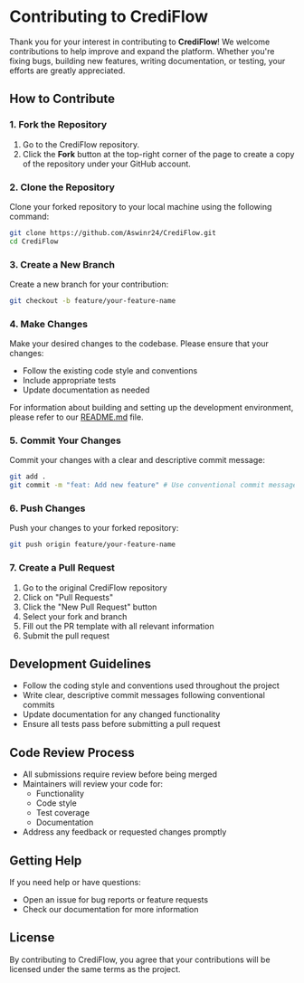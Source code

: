 # Contributing to CrediFlow

Thank you for your interest in contributing to **CrediFlow**! We welcome contributions to help improve and expand the platform. Whether you're fixing bugs, building new features, writing documentation, or testing, your efforts are greatly appreciated.

## How to Contribute

### 1. Fork the Repository

1. Go to the CrediFlow repository.
2. Click the **Fork** button at the top-right corner of the page to create a copy of the repository under your GitHub account.

### 2. Clone the Repository

Clone your forked repository to your local machine using the following command:

```bash
git clone https://github.com/Aswinr24/CrediFlow.git
cd CrediFlow
```

### 3. Create a New Branch

Create a new branch for your contribution:

```bash
git checkout -b feature/your-feature-name
```

### 4. Make Changes

Make your desired changes to the codebase. Please ensure that your changes:
- Follow the existing code style and conventions
- Include appropriate tests
- Update documentation as needed

For information about building and setting up the development environment, please refer to our [README.md](README.md) file.

### 5. Commit Your Changes

Commit your changes with a clear and descriptive commit message:

```bash
git add .
git commit -m "feat: Add new feature" # Use conventional commit messages
```

### 6. Push Changes

Push your changes to your forked repository:

```bash
git push origin feature/your-feature-name
```

### 7. Create a Pull Request

1. Go to the original CrediFlow repository
2. Click on "Pull Requests"
3. Click the "New Pull Request" button
4. Select your fork and branch
5. Fill out the PR template with all relevant information
6. Submit the pull request

## Development Guidelines

- Follow the coding style and conventions used throughout the project
- Write clear, descriptive commit messages following conventional commits
- Update documentation for any changed functionality
- Ensure all tests pass before submitting a pull request

## Code Review Process

- All submissions require review before being merged
- Maintainers will review your code for:
  - Functionality
  - Code style
  - Test coverage
  - Documentation
- Address any feedback or requested changes promptly

## Getting Help

If you need help or have questions:
- Open an issue for bug reports or feature requests
- Check our documentation for more information

## License

By contributing to CrediFlow, you agree that your contributions will be licensed under the same terms as the project.
